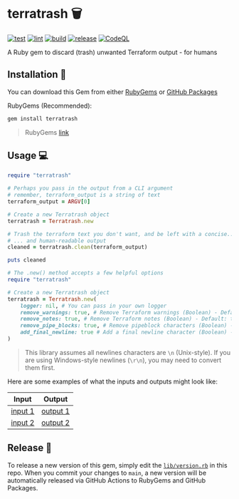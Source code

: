 # terratrash 🗑️

[![test](https://github.com/GrantBirki/terratrash/actions/workflows/test.yml/badge.svg)](https://github.com/GrantBirki/terratrash/actions/workflows/test.yml) [![lint](https://github.com/GrantBirki/terratrash/actions/workflows/lint.yml/badge.svg)](https://github.com/GrantBirki/terratrash/actions/workflows/lint.yml) [![build](https://github.com/GrantBirki/terratrash/actions/workflows/build.yml/badge.svg)](https://github.com/GrantBirki/terratrash/actions/workflows/build.yml) [![release](https://github.com/GrantBirki/terratrash/actions/workflows/release.yml/badge.svg)](https://github.com/GrantBirki/terratrash/actions/workflows/release.yml) [![CodeQL](https://github.com/GrantBirki/terratrash/actions/workflows/codeql-analysis.yml/badge.svg)](https://github.com/GrantBirki/terratrash/actions/workflows/codeql-analysis.yml)

A Ruby gem to discard (trash) unwanted Terraform output - for humans

## Installation 💎

You can download this Gem from either [RubyGems](https://rubygems.org/gems/terratrash) or [GitHub Packages](https://github.com/GrantBirki/terratrash/pkgs/rubygems/terratrash)

RubyGems (Recommended):

```bash
gem install terratrash
```

> RubyGems [link](https://rubygems.org/gems/terratrash)

## Usage 💻

```ruby
require "terratrash"

# Perhaps you pass in the output from a CLI argument
# remember, terraform_output is a string of text
terraform_output = ARGV[0]

# Create a new Terratrash object
terratrash = Terratrash.new

# Trash the terraform text you don't want, and be left with a concise...
# ... and human-readable output
cleaned = terratrash.clean(terraform_output)

puts cleaned
```

```ruby
# The .new() method accepts a few helpful options
require "terratrash"

# Create a new Terratrash object
terratrash = Terratrash.new(
    logger: nil, # You can pass in your own logger
    remove_warnings: true, # Remove Terraform warnings (Boolean) - Default: true
    remove_notes: true, # Remove Terraform notes (Boolean) - Default: true
    remove_pipe_blocks: true, # Remove pipeblock characters (Boolean) - Default: true (|, etc.)
    add_final_newline: true # Add a final newline character (Boolean) - Default: true
)
```

> This library assumes all newlines characters are `\n` (Unix-style). If you are using Windows-style newlines (`\r\n`), you may need to convert them first.

Here are some examples of what the inputs and outputs might look like:

| Input | Output |
| --- | --- |
| [input 1](./spec/fixtures/cafe.output) | [output 1](./spec/fixtures/cafe.cleaned) |
| [input 2](./spec/fixtures/with-warnings.output) | [output 2](./spec/fixtures/with-warnings.cleaned) |

## Release 🚀

To release a new version of this gem, simply edit the [`lib/version.rb`](lib/version.rb) in this repo. When you commit your changes to `main`, a new version will be automatically released via GitHub Actions to RubyGems and GitHub Packages.
